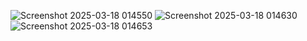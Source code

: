 ![Screenshot 2025-03-18 014550](https://github.com/user-attachments/assets/c1afb713-9c52-4498-b660-65dbfba7c62c)
![Screenshot 2025-03-18 014630](https://github.com/user-attachments/assets/17c3d354-d5da-4c99-9ffb-c5b1b37b2508)
![Screenshot 2025-03-18 014653](https://github.com/user-attachments/assets/a8395c97-0364-488c-90d6-819c00de2324)
